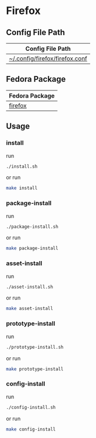 
# Firefox


## Config File Path

| Config File Path |
| --- |
| [~/.config/firefox/firefox.conf](./asset/overlay/etc/skel/.config/firefox/firefox.conf) |




## Fedora Package

| Fedora Package |
| --- |
| [firefox](https://packages.fedoraproject.org/pkgs/firefox) |




## Usage


### install

run

``` sh
./install.sh
```

or run

``` sh
make install
```


### package-install

run

``` sh
./package-install.sh
```

or run

``` sh
make package-install
```


### asset-install

run

``` sh
./asset-install.sh
```

or run

``` sh
make asset-install
```


### prototype-install

run

``` sh
./prototype-install.sh
```

or run

``` sh
make prototype-install
```


### config-install

run

``` sh
./config-install.sh
```

or run

``` sh
make config-install
```
